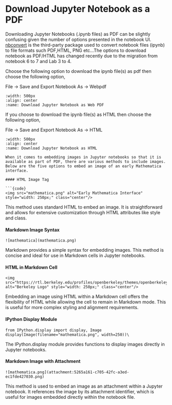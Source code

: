 # Download Jupyter Notebook as a PDF

Downloading Jupyter Notebooks (.ipynb files) as PDF can be slightly confusing given the number of options presented in the notebook UI. [nbconvert](https://github.com/jupyter/nbconvert) is the third-party package used to convert notebook files (ipynb) to file formats such PDF,HTML, PNG etc...The options to download notebook as PDF/HTML has changed recently due to the migration from notebook 6 to 7 and Lab 3 to 4.

Choose the following option to download the ipynb file(s) as pdf then choose the following option,

File -> Save and Export Notebook As -> Webpdf

```{figure} ../images/download_notebook_webpdf.png
:width: 500px
:align: center
:name: Download Jupyter Notebook as Web PDF
```

If you choose to download the ipynb file(s) as HTML then choose the following option,

File -> Save and Export Notebook As -> HTML

```{figure} ../images/download_notebook_html.png
:width: 500px
:align: center
:name: Download Jupyter Notebook as HTML
```

```{note}
When it comes to embedding images in Jupyter notebooks so that it is available as part of PDF, there are various methods to include images. Below are the five options to embed an image of an early Mathematica interface.

#### HTML Image Tag

```{code}
<img src="mathematica.png" alt="Early Mathematica Interface" style="width: 250px;" class="center"/>
```

This method uses standard HTML to embed an image. It is straightforward and allows for extensive customization through HTML attributes like style and class.

#### Markdown Image Syntax

```{code}
![mathematica](mathematica.png)
```

Markdown provides a simple syntax for embedding images. This method is concise and ideal for use in Markdown cells in Jupyter notebooks.

#### HTML in Markdown Cell

```{code}
<img src="https://rtl.berkeley.edu/profiles/openberkeley/themes/openberkeley_theme_brand/assets/images/berkeley_wordmark_blue_175x70.svg" alt="Berkeley Logo" style="width: 250px;" class="center"/>
``` 

Embedding an image using HTML within a Markdown cell offers the flexibility of HTML while allowing the cell to remain in Markdown mode. This is useful for more complex styling and alignment requirements.

#### IPython Display Module

```{code}
from IPython.display import display, Image
display(Image(filename="mathematica.png", width=250))\
``` 

The IPython.display module provides functions to display images directly in Jupyter notebooks. 

#### Markdown Image with Attachment

```{code}
![mathematica.png](attachment:5265a161-c705-42fc-a3ed-ec1fde427030.png)
``` 

This method is used to embed an image as an attachment within a Jupyter notebook. It references the image by its attachment identifier, which is useful for images embedded directly within the notebook file.

```
